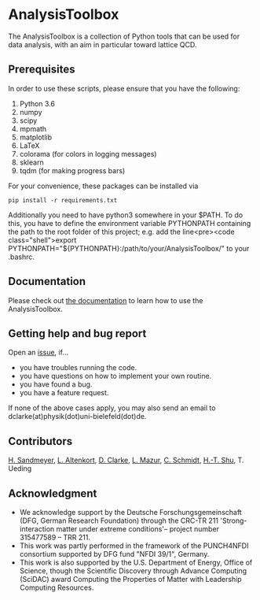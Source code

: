 # AnalysisToolbox

The AnalysisToolbox is a collection of Python tools that can be used for data analysis, with an aim in particular toward lattice QCD.

## Prerequisites

In order to use these scripts, please ensure that you have the following:
1. Python 3.6
2. numpy
3. scipy
4. mpmath
5. matplotlib
6. LaTeX
7. colorama (for colors in logging messages)
8. sklearn
9. tqdm (for making progress bars)

For your convenience, these packages can be installed via
```shell
pip install -r requirements.txt
```

Additionally you need to have python3 somewhere in your $PATH. To do this, you have to define the environment variable PYTHONPATH containing the path to the root folder of this project; e.g. add the line<pre><code class="shell">export PYTHONPATH="${PYTHONPATH}:/path/to/your/AnalysisToolbox/"
</code></pre>to your .bashrc.



## Documentation

Please check out [the documentation](https://latticeqcd.github.io/AnalysisToolbox) to learn how to use the AnalysisToolbox.


## Getting help and bug report
Open an [issue](https://github.com/LatticeQCD/AnalysisToolbox/issues), if...
- you have troubles running the code.
- you have questions on how to implement your own routine.
- you have found a bug.
- you have a feature request.

If none of the above cases apply, you may also send an email to dclarke(at)physik(dot)uni-bielefeld(dot)de.


## Contributors

[H. Sandmeyer](https://github.com/hsandmeyer), [L. Altenkort](https://github.com/luhuhis), [D. Clarke](https://github.com/clarkedavida), [L. Mazur](https://github.com/lukas-mazur), [C. Schmidt](https://github.com/schmidt74), [H.-T. Shu](https://github.com/haitaoshu), T. Ueding


## Acknowledgment

- We acknowledge support by the Deutsche Forschungsgemeinschaft (DFG, German Research Foundation) through the CRC-TR 211 'Strong-interaction matter under extreme conditions'– project number 315477589 – TRR 211.
- This work was partly performed in the framework of the PUNCH4NFDI consortium supported by DFG fund "NFDI 39/1", Germany.
- This work is also supported by the U.S. Department of Energy, Office of Science, though the Scientific Discovery through Advance Computing (SciDAC) award
Computing the Properties of Matter with Leadership Computing Resources.

